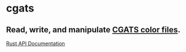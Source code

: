 # cgats

## Read, write, and manipulate [CGATS color files](http://www.colorwiki.com/wiki/CGATS.17_Text_File_Format).

[Rust API Documentation](https://robeirne.github.io/cgats)